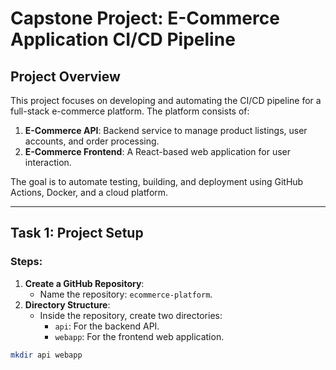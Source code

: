 # Capstone Project: E-Commerce Application CI/CD Pipeline

## Project Overview
This project focuses on developing and automating the CI/CD pipeline for a full-stack e-commerce platform. The platform consists of:
1. **E-Commerce API**: Backend service to manage product listings, user accounts, and order processing.
2. **E-Commerce Frontend**: A React-based web application for user interaction.

The goal is to automate testing, building, and deployment using GitHub Actions, Docker, and a cloud platform.

---

## Task 1: Project Setup

### Steps:
1. **Create a GitHub Repository**:
   - Name the repository: `ecommerce-platform`.
2. **Directory Structure**:
   - Inside the repository, create two directories:
     - `api`: For the backend API.
     - `webapp`: For the frontend web application.

```bash
mkdir api webapp
